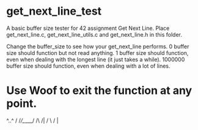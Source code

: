 # get_next_line_test
A basic buffer size tester for 42 assignment Get Next Line.
Place get_next_line.c, get_next_line_utils.c and get_next_line.h in this folder. 

Change the buffer_size to see how your get_next_line performs. 
0 buffer size should function but not read anything. 
1 buffer size should function, even when dealing with the longest line (it just takes a while). 
1000000 buffer size should function, even when dealing with a lot of lines.

# Use Woof to exit the function at any point.
^..^      /
/_/\_____/
   /\   /|
  /  \ / |
